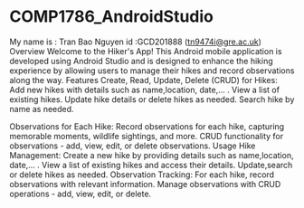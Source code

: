 # COMP1786_AndroidStudio
My name is : Tran Bao Nguyen id :GCD201888 (tn9474i@gre.ac.uk)
Overview
Welcome to the Hiker's App! This Android mobile application is developed using Android Studio and is designed to enhance the hiking experience by allowing users to manage their hikes and record observations along the way.
Features
Create, Read, Update, Delete (CRUD) for Hikes:
Add new hikes with details such as name,location, date,... .
View a list of existing hikes.
Update hike details or delete hikes as needed.
Search hike by name as needed.

Observations for Each Hike:
Record observations for each hike, capturing memorable moments, wildlife sightings, and more.
CRUD functionality for observations - add, view, edit, or delete observations.
Usage
Hike Management:
Create a new hike by providing details such as name,location, date,... .
View a list of existing hikes and access their details.
Update,search or delete hikes as needed.
Observation Tracking:
For each hike, record observations with relevant information.
Manage observations with CRUD operations - add, view, edit, or delete.
